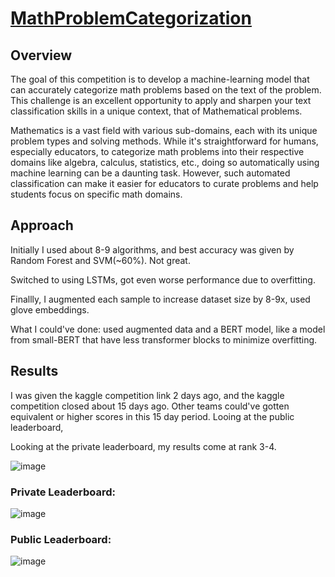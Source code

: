 # [MathProblemCategorization](https://www.kaggle.com/competitions/math-problem-categorization/)

## Overview


The goal of this competition is to develop a machine-learning model that can accurately categorize math problems based on the text of the problem. This challenge is an excellent opportunity to apply and sharpen your text classification skills in a unique context, that of Mathematical problems.

Mathematics is a vast field with various sub-domains, each with its unique problem types and solving methods. While it's straightforward for humans, especially educators, to categorize math problems into their respective domains like algebra, calculus, statistics, etc., doing so automatically using machine learning can be a daunting task. However, such automated classification can make it easier for educators to curate problems and help students focus on specific math domains.

## Approach

Initially I used about 8-9 algorithms, and best accuracy was given by Random Forest and SVM(~60%). Not great.

Switched to using LSTMs, got even worse performance due to overfitting.

Finallly, I augmented each sample to increase dataset size by 8-9x, used glove embeddings.

What I could've done: used augmented data and a BERT model, like a model from small-BERT that have less transformer blocks to minimize overfitting. 




## Results

I was given the kaggle competition link 2 days ago, and the kaggle competition closed about 15 days ago. Other teams could've gotten equivalent or higher scores in this 15 day period.
Looing at the public leaderboard, 

Looking at the private leaderboard, my results come at rank 3-4.


![image](https://github.com/raunaqjabbal/MathProblemCategorization/assets/30532162/4b6bfc4b-6f7f-4e20-bfb5-597594030f6f)

### Private Leaderboard:

![image](https://github.com/raunaqjabbal/MathProblemCategorization/assets/30532162/84e697af-9f32-4b26-9e93-c77e741df051)

### Public Leaderboard:
![image](https://github.com/raunaqjabbal/MathProblemCategorization/assets/30532162/707f551b-483d-4256-b98e-4dba56ddb250)

